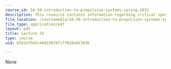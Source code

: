 ```yaml
---
course_id: 16-50-introduction-to-propulsion-systems-spring-2012
description: This resource contains information regarding critical speeds and vibration.
file_location: /coursemedia/16-50-introduction-to-propulsion-systems-spring-2012/b5b3a7041c460236f0f1ff828a92303b_MIT16_50S12_lec33.pdf
file_type: application/pdf
layout: pdf
title: Lecture 33
type: course
uid: b5b3a7041c460236f0f1ff828a92303b

---
```

None